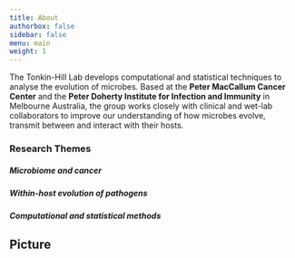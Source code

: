 ```yaml
---
title: About
authorbox: false
sidebar: false
menu: main
weight: 1
---
```


The Tonkin-Hill Lab develops computational and statistical techniques to analyse the evolution of microbes. Based at the **Peter MacCallum Cancer Center** and the **Peter Doherty Institute for Infection and Immunity** in Melbourne Australia, the group works closely with clinical and wet-lab collaborators to improve our understanding of how microbes evolve, transmit between and interact with their hosts.



### Research Themes

##### Microbiome and cancer



##### Within-host evolution of pathogens

##### Computational and statistical methods


## Picture
